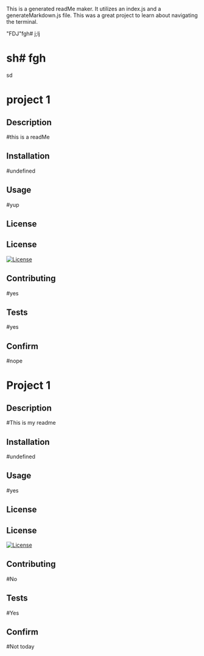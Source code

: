 This is a generated readMe maker. It utilizes an index.js and a generateMarkdown.js file. This was a great project to learn about navigating the terminal.

















"FDJ"fgh# j;lj

# sh# fgh

  sd
  # project 1


  ## Description
  #this is a readMe


  ## Installation
  #undefined


  ## Usage
  #yup


   ## License
   ## License
[![License](https://img.shields.io/badge/License-mit-blue.svg)](https://opensource.org/licenses/mit)



  ## Contributing
  #yes


  ## Tests
  #yes


  ## Confirm
  #nope

 # Project 1


  ## Description
  #This is my readme


  ## Installation
  #undefined


  ## Usage
  #yes


   ## License
   ## License
[![License](https://img.shields.io/badge/License-Mit-blue.svg)](https://opensource.org/licenses/Mit)



  ## Contributing
  #No


  ## Tests
  #Yes


  ## Confirm
  #Not today

 